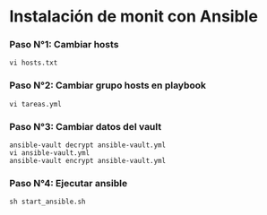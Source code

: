 # Instalación de monit con Ansible

### Paso N°1: Cambiar hosts

```
vi hosts.txt
```

### Paso N°2: Cambiar grupo hosts en playbook

```
vi tareas.yml
```

### Paso N°3: Cambiar datos del vault 

```
ansible-vault decrypt ansible-vault.yml
vi ansible-vault.yml
ansible-vault encrypt ansible-vault.yml
```

### Paso N°4: Ejecutar ansible

```
sh start_ansible.sh
```